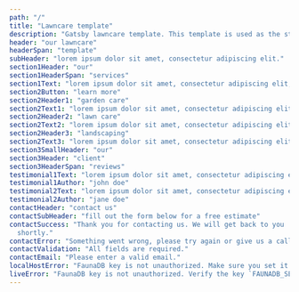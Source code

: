 ```yaml
---
path: "/"
title: "Lawncare template"
description: "Gatsby lawncare template. This template is used as the starter for all my static websites and uses Gatsby.js on front-end and Netlify functions on back-end."
header: "our lawncare"
headerSpan: "template"
subHeader: "lorem ipsum dolor sit amet, consectetur adipiscing elit."
section1Header: "our"
section1HeaderSpan: "services"
section1Text: "lorem ipsum dolor sit amet, consectetur adipiscing elit, sed do eiusmod tempor incididunt ut labore et dolore magna aliqua. Ut enim ad minim veniam, quis nostrud exercitation ullamco laboris nisi ut aliquip ex ea commodo consequat."
section2Button: "learn more"
section2Header1: "garden care"
section2Text1: "lorem ipsum dolor sit amet, consectetur adipiscing elit."
section2Header2: "lawn care"
section2Text2: "lorem ipsum dolor sit amet, consectetur adipiscing elit."
section2Header3: "landscaping"
section2Text3: "lorem ipsum dolor sit amet, consectetur adipiscing elit."
section3SmallHeader: "our"
section3Header: "client"
section3HeaderSpan: "reviews"
testimonial1Text: "lorem ipsum dolor sit amet, consectetur adipiscing elit, sed do eiusmod tempor incididunt ut labore et dolore magna aliqua. Ut enim ad minim veniam!"
testimonial1Author: "john doe"
testimonial2Text: "lorem ipsum dolor sit amet, consectetur adipiscing elit, sed do eiusmod tempor incididunt ut labore et dolore magna aliqua. Ut enim ad minim veniam!"
testimonial2Author: "jane doe"
contactHeader: "contact us"
contactSubHeader: "fill out the form below for a free estimate"
contactSuccess: "Thank you for contacting us. We will get back to you
  shortly."
contactError: "Something went wrong, please try again or give us a call."
contactValidation: "All fields are required."
contactEmail: "Please enter a valid email."
localHostError: "FaunaDB key is not unauthorized. Make sure you set it in terminal session where you ran `npm start`. Visit http://bit.ly/set-fauna-key for more info"
liveError: "FaunaDB key is not unauthorized. Verify the key `FAUNADB_SERVER_SECRET` set in Netlify enviroment variables is correct"
---
```

